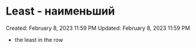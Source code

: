 # Least - наименьший

Created: February 8, 2023 11:59 PM
Updated: February 8, 2023 11:59 PM

- the least in the row